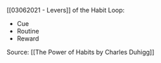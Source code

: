 [[03062021 - Levers]] of the Habit Loop: 
- Cue
- Routine
- Reward

Source: [[The Power of Habits by Charles Duhigg]]